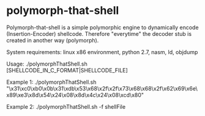 polymorph-that-shell
====================


Polymorph-that-shell is a simple polymorphic engine to dynamically encode (Insertion-Encoder) shellcode. Therefore "everytime" the decoder stub is created in another way (polymorph).

System requirements: linux x86 environment, python 2.7, nasm, ld, objdump

Usage: ./polymorphThatShell.sh [SHELLCODE_IN_C_FORMAT|SHELLCODE_FILE]

Example 1: ./polymorphThatShell.sh "\x31\xc0\xb0\x0b\x31\xdb\x53\x68\x2f\x2f\x73\x68\x68\x2f\x62\x69\x6e\x89\xe3\x8d\x54\x24\x08\x8d\x4c\x24\x08\xcd\x80"

Example 2: ./polymorphThatShell.sh -f shellFile